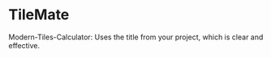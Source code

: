 # TileMate
Modern-Tiles-Calculator: Uses the title from your project, which is clear and effective.
